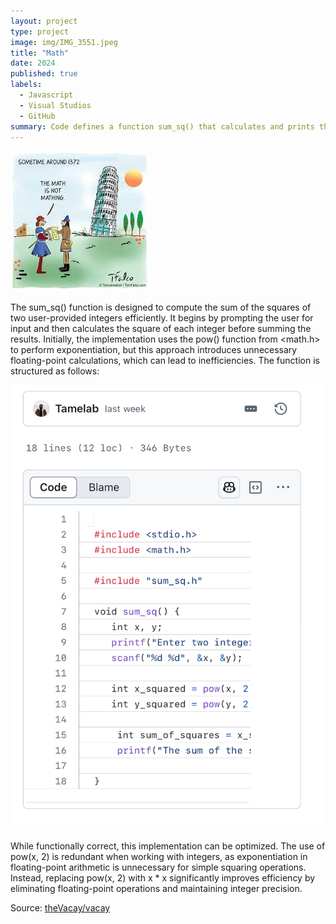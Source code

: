 ```yaml
---
layout: project
type: project
image: img/IMG_3551.jpeg
title: "Math"
date: 2024
published: true
labels:
  - Javascript
  - Visual Studios
  - GitHub
summary: Code defines a function sum_sq() that calculates and prints the sum of the squares of two user-provided integers. Here’s a breakdown of what it does"
---
```


<img class="img-fluid" src="../img/IMG_3551.jpeg">

The sum_sq() function is designed to compute the sum of the squares of two user-provided integers efficiently. It begins by prompting the user for input and then calculates the square of each integer before summing the results. Initially, the implementation uses the pow() function from <math.h> to perform exponentiation, but this approach introduces unnecessary floating-point calculations, which can lead to inefficiencies. The function is structured as follows:

<img class="img-fluid" src="../img/IMG_3552.jpeg">

While functionally correct, this implementation can be optimized. The use of pow(x, 2) is redundant when working with integers, as exponentiation in floating-point arithmetic is unnecessary for simple squaring operations. Instead, replacing pow(x, 2) with x * x significantly improves efficiency by eliminating floating-point operations and maintaining integer precision. 
 
Source: <a href="https://github.com/theVacay/vacay">theVacay/vacay</a>

